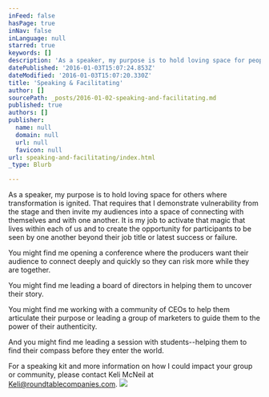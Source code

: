 ```yaml
---
inFeed: false
hasPage: true
inNav: false
inLanguage: null
starred: true
keywords: []
description: 'As a speaker, my purpose is to hold loving space for people where transformation is ignited.'
datePublished: '2016-01-03T15:07:24.853Z'
dateModified: '2016-01-03T15:07:20.330Z'
title: 'Speaking & Facilitating'
author: []
sourcePath: _posts/2016-01-02-speaking-and-facilitating.md
published: true
authors: []
publisher:
  name: null
  domain: null
  url: null
  favicon: null
url: speaking-and-facilitating/index.html
_type: Blurb

---
```

As a speaker, my purpose is to hold loving space for others where transformation is ignited. That requires that I demonstrate vulnerability from the stage and then invite my audiences into a space of connecting with themselves and with one another. It is my job to activate that magic that lives within each of us and to create the opportunity for participants to be seen by one another beyond their job title or latest success or failure.

You might find me opening a conference where the producers want their audience to connect deeply and quickly so they can risk more while they are together.

You might find me leading a board of directors in helping them to uncover their story.

You might find me working with a community of CEOs to help them articulate their purpose or leading a group of marketers to guide them to the power of their authenticity. 

And you might find me leading a session with students--helping them to find their compass before they enter the world.

For a speaking kit and more information on how I could impact your group or community, please contact Keli McNeil at [Keli@roundtablecompanies.com][0].
![](https://the-grid-user-content.s3-us-west-2.amazonaws.com/ac2a4a2e-74e3-4102-8afc-8ac1c8f08482.jpg)

[0]: null